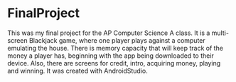 # FinalProject
This was my final project for the AP Computer Science A class. It is a multi-screen Blackjack game, where one player plays against a computer emulating the house. There is memory capacity that will keep track of the money a player has, beginning with the app being downloaded to their device. Also, there are screens for credit, intro, acquiring money, playing and winning. It was created with AndroidStudio.
